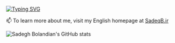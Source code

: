 [![Typing SVG](https://readme-typing-svg.demolab.com?font=Fira+Code&size=23&duration=2600&pause=2600&color=00F726&background=000000&random=false&width=500&lines=Hi%2C+I+am+MohammadSadegh+Bolandian+%F0%9F%98%89)](https://git.io/typing-svg)


📫 To learn more about me, visit my English homepage at [SadeqB.ir](https://SadeqB.ir)



![Sadegh Bolandian's GitHub stats](https://github-readme-stats.vercel.app/api?username=BolandianBolandian&show_icons=true&theme=tokyonight)
